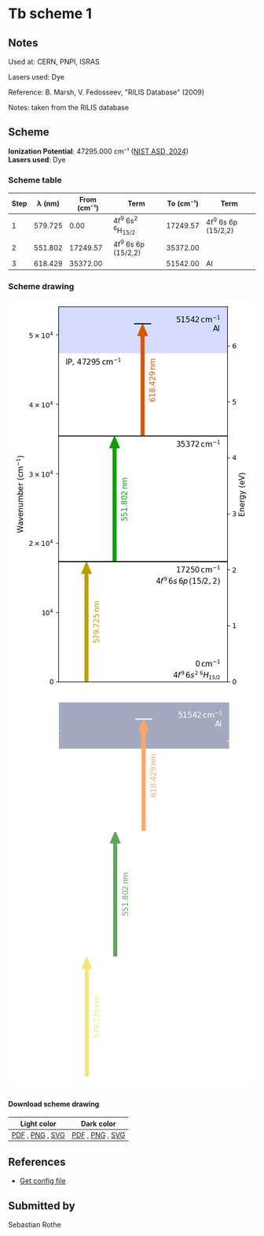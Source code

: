 # Tb scheme 1

## Notes

Used at: CERN, PNPI, ISRAS

Lasers used: Dye

Reference: B. Marsh, V. Fedosseev, "RILIS Database" (2009)

Notes: taken from the RILIS database





## Scheme

**Ionization Potential**: 47295.000 cm⁻¹ ([NIST ASD, 2024](https://www.nist.gov/pml/atomic-spectra-database))  
**Lasers used**: Dye

### Scheme table

| Step | λ (nm)  | From (cm⁻¹) |                            Term                            | To (cm⁻¹) |             Term              |
| ---- | ------- | ----------- | ---------------------------------------------------------- | --------- | ----------------------------- |
| 1    | 579.725 | 0.00        | 4f<sup>9</sup> 6s<sup>2</sup> <sup>6</sup>H<sub>15/2</sub> | 17249.57  | 4f<sup>9</sup> 6s 6p (15/2,2) |
| 2    | 551.802 | 17249.57    | 4f<sup>9</sup> 6s 6p (15/2,2)                              | 35372.00  |                               |
| 3    | 618.429 | 35372.00    |                                                            | 51542.00  | AI                            |


### Scheme drawing

![tb scheme, light mode](tb-001/tb-001-light.png#only-light)
![tb scheme, dark mode](tb-001/tb-001-dark-web.png#only-dark)

#### Download scheme drawing

|                                            Light color                                            |                                           Dark color                                           |
| ------------------------------------------------------------------------------------------------- | ---------------------------------------------------------------------------------------------- |
| [PDF](tb-001/tb-001-light.pdf) , [PNG](tb-001/tb-001-light.png) , [SVG](tb-001/tb-001-light.svg)  | [PDF](tb-001/tb-001-dark.pdf) , [PNG](tb-001/tb-001-dark.png) , [SVG](tb-001/tb-001-dark.svg)  |


## References

  - [Get config file](https://github.com/RIMS-Code/rims-code.github.io/blob/main/db/tb-001.json)



## Submitted by

Sebastian Rothe

